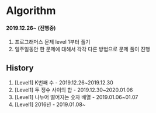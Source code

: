 # Algorithm

#### 2019.12.26~ (진행중)

1. 프로그래머스 문제 level 1부터 풀기
2. 일주일동안 한 문제에 대해서 각각 다른 방법으로 문제 풀이 진행


## History
1. [Level1] K번째 수 - 2019.12.26~2019.12.30
2. [Level1] 두 정수 사이의 합 - 2019.12.30~2020.01.06
3. [Level1] 나누어 떨어지는 숫자 배열 - 2019.01.06~01.07
4. [Level1] 2016년 - 2019.01.08~


<!--stackedit_data:
eyJoaXN0b3J5IjpbMjY1MzM2MDYsMTU2NzgyODk0MCwxNjY1Nz
M5MDk5LC05NDk0OTYwOTJdfQ==
-->
